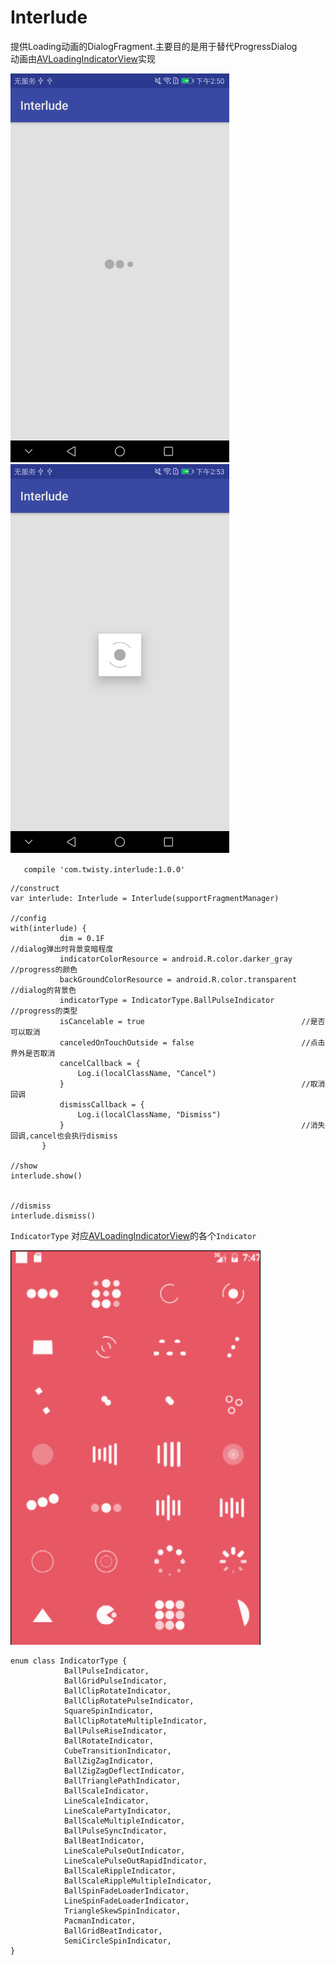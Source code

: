 # Interlude

提供Loading动画的DialogFragment.主要目的是用于替代ProgressDialog<br>
动画由[AVLoadingIndicatorView](https://github.com/81813780/AVLoadingIndicatorView)实现




<img src='art/art01.png' width=350px/> <img src='art/art02.png' width=350px/>

`    compile 'com.twisty.interlude:1.0.0'
`
```
//construct
var interlude: Interlude = Interlude(supportFragmentManager)

//config
with(interlude) {
           dim = 0.1F                                            //dialog弹出时背景变暗程度
           indicatorColorResource = android.R.color.darker_gray  //progress的颜色
           backGroundColorResource = android.R.color.transparent //dialog的背景色
           indicatorType = IndicatorType.BallPulseIndicator      //progress的类型
           isCancelable = true                                   //是否可以取消
           canceledOnTouchOutside = false                        //点击界外是否取消
           cancelCallback = {
               Log.i(localClassName, "Cancel")
           }                                                     //取消回调
           dismissCallback = {
               Log.i(localClassName, "Dismiss")
           }                                                     //消失回调,cancel也会执行dismiss
       }

//show
interlude.show()


//dismiss
interlude.dismiss()

```


`IndicatorType` 对应[AVLoadingIndicatorView](https://github.com/81813780/AVLoadingIndicatorView)的各个`Indicator`

<img src='art/avi.gif' width=400px/>


```
enum class IndicatorType {
            BallPulseIndicator,
            BallGridPulseIndicator,
            BallClipRotateIndicator,
            BallClipRotatePulseIndicator,
            SquareSpinIndicator,
            BallClipRotateMultipleIndicator,
            BallPulseRiseIndicator,
            BallRotateIndicator,
            CubeTransitionIndicator,
            BallZigZagIndicator,
            BallZigZagDeflectIndicator,
            BallTrianglePathIndicator,
            BallScaleIndicator,
            LineScaleIndicator,
            LineScalePartyIndicator,
            BallScaleMultipleIndicator,
            BallPulseSyncIndicator,
            BallBeatIndicator,
            LineScalePulseOutIndicator,
            LineScalePulseOutRapidIndicator,
            BallScaleRippleIndicator,
            BallScaleRippleMultipleIndicator,
            BallSpinFadeLoaderIndicator,
            LineSpinFadeLoaderIndicator,
            TriangleSkewSpinIndicator,
            PacmanIndicator,
            BallGridBeatIndicator,
            SemiCircleSpinIndicator,
}
```
